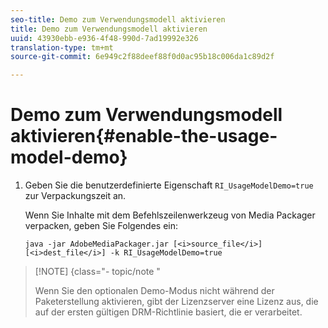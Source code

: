 ```yaml
---
seo-title: Demo zum Verwendungsmodell aktivieren
title: Demo zum Verwendungsmodell aktivieren
uuid: 43930ebb-e936-4f48-990d-7ad19992e326
translation-type: tm+mt
source-git-commit: 6e949c2f88deef88f0d0ac95b18c006da1c89d2f

---
```



# Demo zum Verwendungsmodell aktivieren{#enable-the-usage-model-demo}

1. Geben Sie die benutzerdefinierte Eigenschaft `RI_UsageModelDemo=true` zur Verpackungszeit an.

   Wenn Sie Inhalte mit dem Befehlszeilenwerkzeug von Media Packager verpacken, geben Sie Folgendes ein:

   ```
   java -jar AdobeMediaPackager.jar [<i>source_file</i>] [<i>dest_file</i>] -k RI_UsageModelDemo=true
   ```

>[!NOTE] {class=&quot;- topic/note &quot;
>
>Wenn Sie den optionalen Demo-Modus nicht während der Paketerstellung aktivieren, gibt der Lizenzserver eine Lizenz aus, die auf der ersten gültigen DRM-Richtlinie basiert, die er verarbeitet.

